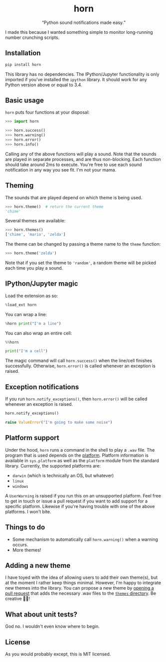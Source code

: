 <div align='center'>
    <h1>horn</h1>
    <q>Python sound notifications made easy.</q>
    <br>
</div>

I made this because I wanted something simple to monitor long-running number crunching scripts.

## Installation

```sh
pip install horn
```

This library has no dependencies. The IPython/Jupyter functionality is only imported if you've installed the `ipython` library. It should work for any Python version above or equal to 3.4.

## Basic usage

`horn` puts four functions at your disposal:

```py
>>> import horn

>>> horn.success()
>>> horn.warning()
>>> horn.error()
>>> horn.info()

```

Calling any of the above functions will play a sound. Note that the sounds are played in separate processes, and are thus non-blocking. Each function should take around 2ms to execute. You're free to use each sound notification in any way you see fit. I'm not your mama.

## Theming

The sounds that are played depend on which theme is being used.

```py
>>> horn.theme()  # return the current theme
'chime'

```

Several themes are available:

```py
>>> horn.themes()
['chime', 'mario', 'zelda']

```

The theme can be changed by passing a theme name to the `theme` function:

```py
>>> horn.theme('zelda')

```

Note that if you set the theme to `'random'`, a random theme will be picked each time you play a sound.

## IPython/Jupyter magic

Load the extension as so:

```py
%load_ext horn
```

You can wrap a line:

```py
%horn print("I'm a line")
```

You can also wrap an entire cell:

```py
%%horn

print("I'm a cell")
```

The magic command will call `horn.success()` when the line/cell finishes successfully. Otherwise, `horn.error()` is called whenever an exception is raised.

## Exception notifications

If you run `horn.notify_exceptions()`, then `horn.error()` will be called whenever an exception is raised.

```py
horn.notify_exceptions()

raise ValueError("I'm going to make some noise")
```

## Platform support

Under the hood, `horn` runs a command in the shell to play a `.wav` file. The program that is used depends on the [platform](https://www.wikiwand.com/en/Computing_platform). Platform information is available in `sys.platform` as well as the `platform` module from the standard library. Currently, the supported platforms are:

- `darwin` (which is technically an OS, but whatever)
- `linux`
- `windows`

A `UserWarning` is raised if you run this on an unsupported platform. Feel free to get in touch or issue a pull request if you want to add support for a specific platform. Likewise if you're having trouble with one of the above platforms. I won't bite.

## Things to do

- Some mechanism to automatically call `horn.warning()` when a warning occurs.
- More themes!

## Adding a new theme

I have toyed with the idea of allowing users to add their own theme(s), but at the moment I rather keep things minimal. However, I'm happy to integrate new themes into the library. You can propose a new theme by [opening a pull request](https://github.com/creme-ml/creme/issues/new) that adds the necessary .wav files to the [`themes` directory](https://github.com/MaxHalford/horn/tree/main/themes). Be creative 👩‍🎨!

## What about unit tests?

God no. I wouldn't even know where to begin.

## License

As you would probably except, this is MIT licensed.
